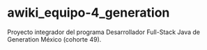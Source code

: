 # awiki_equipo-4_generation
Proyecto integrador del programa Desarrollador Full-Stack Java de Generation México (cohorte 49).
